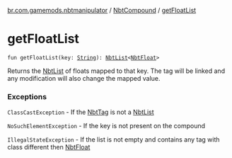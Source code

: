 [br.com.gamemods.nbtmanipulator](../index.md) / [NbtCompound](index.md) / [getFloatList](./get-float-list.md)

# getFloatList

`fun getFloatList(key: `[`String`](https://kotlinlang.org/api/latest/jvm/stdlib/kotlin/-string/index.html)`): `[`NbtList`](../-nbt-list/index.md)`<`[`NbtFloat`](../-nbt-float/index.md)`>`

Returns the [NbtList](../-nbt-list/index.md) of floats mapped to that key. The tag will be linked and any modification will
also change the mapped value.

### Exceptions

`ClassCastException` - If the [NbtTag](../-nbt-tag/index.md) is not a [NbtList](../-nbt-list/index.md)

`NoSuchElementException` - If the key is not present on the compound

`IllegalStateException` - If the list is not empty and contains any tag with class different then [NbtFloat](../-nbt-float/index.md)